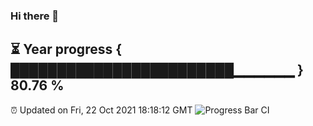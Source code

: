 ### Hi there 👋
⏳ Year progress { ████████████████████████▁▁▁▁▁▁ } 80.76 %
---
⏰ Updated on Fri, 22 Oct 2021 18:18:12 GMT
![Progress Bar CI](https://github.com/liununu/liununu/workflows/Progress%20Bar%20CI/badge.svg)
